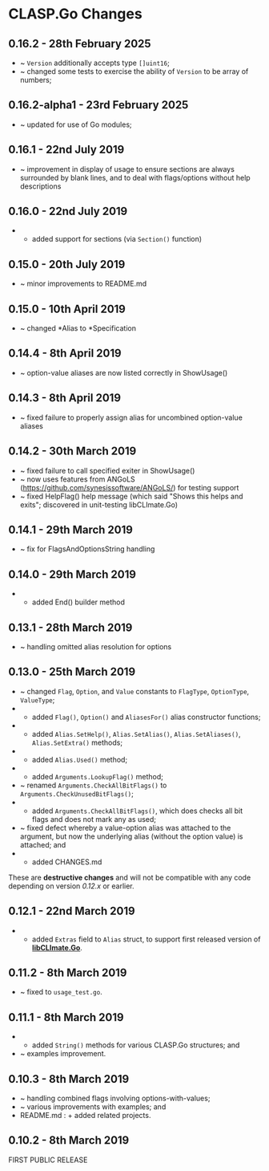 # **CLASP.Go** Changes <!-- omit in toc -->


## 0.16.2 - 28th February 2025

* ~ `Version` additionally accepts type `[]uint16`;
* ~ changed some tests to exercise the ability of `Version` to be array of numbers;


## 0.16.2-alpha1 - 23rd February 2025

* ~ updated for use of Go modules;


## 0.16.1 - 22nd July 2019

* ~ improvement in display of usage to ensure sections are always surrounded by blank lines, and to deal with flags/options without help descriptions


## 0.16.0 - 22nd July 2019

* + added support for sections (via ``Section()`` function)


## 0.15.0 - 20th July 2019

* ~ minor improvements to README.md


## 0.15.0 - 10th April 2019

* ~ changed *Alias to *Specification


## 0.14.4 - 8th April 2019

* ~ option-value aliases are now listed correctly in ShowUsage()


## 0.14.3 - 8th April 2019

* ~ fixed failure to properly assign alias for uncombined option-value aliases


## 0.14.2 - 30th March 2019

* ~ fixed failure to call specified exiter in ShowUsage()
* ~ now uses features from ANGoLS (https://github.com/synesissoftware/ANGoLS/) for testing support
* ~ fixed HelpFlag() help message (which said "Shows this helps and exits"; discovered in unit-testing libCLImate.Go)


## 0.14.1 - 29th March 2019

* ~ fix for FlagsAndOptionsString handling


## 0.14.0 - 29th March 2019

* + added End() builder method


## 0.13.1 - 28th March 2019

* ~ handling omitted alias resolution for options


## 0.13.0 - 25th March 2019

 * ~ changed ``Flag``, ``Option``, and ``Value`` constants to ``FlagType``, ``OptionType``, ``ValueType``;
 * + added ``Flag()``, ``Option()`` and ``AliasesFor()`` alias constructor functions;
 * + added ``Alias.SetHelp()``, ``Alias.SetAlias()``, ``Alias.SetAliases()``, ``Alias.SetExtra()`` methods;
 * + added ``Alias.Used()`` method;
 * + added ``Arguments.LookupFlag()`` method;
 * ~ renamed ``Arguments.CheckAllBitFlags()`` to ``Arguments.CheckUnusedBitFlags()``;
 * + added ``Arguments.CheckAllBitFlags()``, which does checks all bit flags and does not mark any as used;
 * ~ fixed defect whereby a value-option alias was attached to the argument, but now the underlying alias (without the option value) is attached; and
 * + added CHANGES.md

These are **destructive changes** and will not be compatible with any code depending on version *0.12.x* or earlier.


## 0.12.1 - 22nd March 2019

* + added ``Extras`` field to ``Alias`` struct, to support first released version of [**libCLImate.Go**](https://github.com/synesissoftware/libCLImate.Go).


## 0.11.2 - 8th March 2019

* ~ fixed to ``usage_test.go``.


## 0.11.1 - 8th March 2019

* + added ``String()`` methods for various CLASP.Go structures; and
* ~ examples improvement.


## 0.10.3 - 8th March 2019

* ~ handling combined flags involving options-with-values;
* ~ various improvements with examples; and
* README.md : + added related projects.


## 0.10.2 - 8th March 2019

FIRST PUBLIC RELEASE
